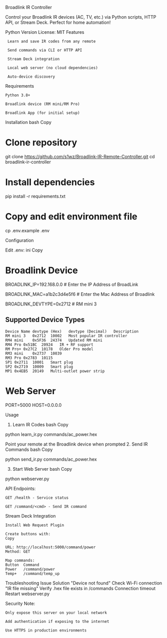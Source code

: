 Broadlink IR Controller 

Control your Broadlink IR devices (AC, TV, etc.) via Python scripts, HTTP API, or Stream Deck. Perfect for home automation!

Python Version
License: MIT
Features 

     Learn and save IR codes from any remote

     Send commands via CLI or HTTP API

     Stream Deck integration

     Local web server (no cloud dependencies)

     Auto-device discovery


Requirements 

    Python 3.8+

    Broadlink device (RM mini/RM Pro)

    Broadlink App (for initial setup)

Installation 
bash
Copy

# Clone repository
git clone https://github.com/s1wz/Broadlink-IR-Remote-Controller.git
cd broadlink-ir-controller

# Install dependencies
pip install -r requirements.txt

# Copy and edit environment file
cp .env.example .env

Configuration 

Edit .env:
ini
Copy

# Broadlink Device
BROADLINK_IP=192.168.0.0 # Enter the IP Address of BroadLink

BROADLINK_MAC=a1b2c3d4e5f6 # Enter the Mac Address of Broadlink

BROADLINK_DEVTYPE=0x2712  # RM mini 3

## Supported Device Types
```plaintext
Device Name	devtype (Hex)	devtype (Decimal)	Description
RM mini 3	0x2712	10002	Most popular IR controller
RM4 mini	0x5F36	24374	Updated RM mini
RM4 Pro	0x51BC	20924	IR + RF support
RM Pro+	0x27C2	10178	Older Pro model
RM3 mini	0x2737	10039	
RM3 Pro	0x2783	10115	
SP1	0x2711	10001	Smart plug
SP2	0x2719	10009	Smart plug
MP1	0x4EB5	20149	Multi-outlet power strip
```

# Web Server
PORT=5000
HOST=0.0.0.0

Usage 
1. Learn IR Codes
bash
Copy

python learn_ir.py commands/ac_power.hex

Point your remote at the Broadlink device when prompted
2. Send IR Commands
bash
Copy

python send_ir.py commands/ac_power.hex

3. Start Web Server
bash
Copy

python webserver.py

API Endpoints:

    GET /health - Service status

    GET /command/<cmd> - Send IR command

Stream Deck Integration 

    Install Web Request Plugin

    Create buttons with:
    Copy

    URL: http://localhost:5000/command/power
    Method: GET

    Map commands:
    Button	Command
    Power	/command/power
    Temp+	/command/temp_up

Troubleshooting 
Issue	Solution
"Device not found"	Check Wi-Fi connection
"IR file missing"	Verify .hex file exists in /commands
Connection timeout	Restart webserver.py

Security Note:

    Only expose this server on your local network

    Add authentication if exposing to the internet

    Use HTTPS in production environments
